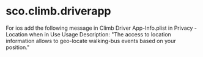 # sco.climb.driverapp

For ios add the following message in Climb Driver App-Info.plist in Privacy - Location when in Use Usage Description:
"The access to location information allows to geo-locate walking-bus events based on your position." 